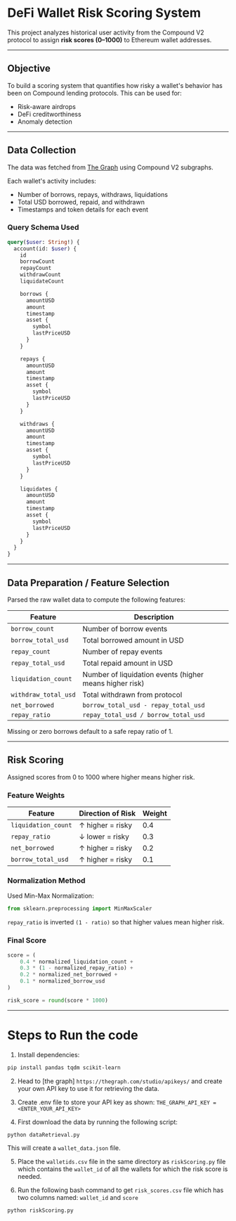 # DeFi Wallet Risk Scoring System

This project analyzes historical user activity from the Compound V2 protocol to assign **risk scores (0–1000)** to Ethereum wallet addresses.

---

## Objective

To build a scoring system that quantifies how risky a wallet's behavior has been on Compound lending protocols. This can be used for:

- Risk-aware airdrops
- DeFi creditworthiness
- Anomaly detection

---

## Data Collection

The data was fetched from [The Graph](https://thegraph.com/) using Compound V2 subgraphs.

Each wallet's activity includes:

- Number of borrows, repays, withdraws, liquidations
- Total USD borrowed, repaid, and withdrawn
- Timestamps and token details for each event

### Query Schema Used

```graphql
query($user: String!) {
  account(id: $user) {
    id
    borrowCount
    repayCount
    withdrawCount
    liquidateCount

    borrows {
      amountUSD
      amount
      timestamp
      asset {
        symbol
        lastPriceUSD
      }
    }

    repays {
      amountUSD
      amount
      timestamp
      asset {
        symbol
        lastPriceUSD
      }
    }

    withdraws {
      amountUSD
      amount
      timestamp
      asset {
        symbol
        lastPriceUSD
      }
    }

    liquidates {
      amountUSD
      amount
      timestamp
      asset {
        symbol
        lastPriceUSD
      }
    }
  }
}
```

---

## Data Preparation / Feature Selection

Parsed the raw wallet data to compute the following features:

| Feature              | Description                                             |
| -------------------- | ------------------------------------------------------- |
| `borrow_count`       | Number of borrow events                                 |
| `borrow_total_usd`   | Total borrowed amount in USD                            |
| `repay_count`        | Number of repay events                                  |
| `repay_total_usd`    | Total repaid amount in USD                              |
| `liquidation_count`  | Number of liquidation events (higher means higher risk) |
| `withdraw_total_usd` | Total withdrawn from protocol                           |
| `net_borrowed`       | `borrow_total_usd - repay_total_usd`                    |
| `repay_ratio`        | `repay_total_usd / borrow_total_usd`                    |

Missing or zero borrows default to a safe repay ratio of 1.

---

## Risk Scoring

Assigned scores from 0 to 1000 where higher means higher risk.

### Feature Weights

| Feature             | Direction of Risk | Weight |
| ------------------- | ----------------- | ------ |
| `liquidation_count` | ↑ higher = risky  | 0.4    |
| `repay_ratio`       | ↓ lower = risky   | 0.3    |
| `net_borrowed`      | ↑ higher = risky  | 0.2    |
| `borrow_total_usd`  | ↑ higher = risky  | 0.1    |


### Normalization Method

Used Min-Max Normalization:
```python
from sklearn.preprocessing import MinMaxScaler
```
`repay_ratio` is inverted `(1 - ratio)` so that higher values mean higher risk.

### Final Score

```python
score = (
    0.4 * normalized_liquidation_count +
    0.3 * (1 - normalized_repay_ratio) +
    0.2 * normalized_net_borrowed +
    0.1 * normalized_borrow_usd
)

risk_score = round(score * 1000)
```

---

# Steps to Run the code

1. Install dependencies:
```bash
pip install pandas tqdm scikit-learn
```

2. Head to [the graph] `https://thegraph.com/studio/apikeys/` and create your own API key to use it for retrieving the data.

3. Create .env file to store your API key as shown:
`THE_GRAPH_API_KEY = <ENTER_YOUR_API_KEY>`

4. First download the data by running the following script:
```bash
python dataRetrieval.py
```
This will create a `wallet_data.json` file.

5. Place the `walletids.csv` file in the same directory as `riskScoring.py` file which contains the `wallet_id` of all the wallets for which the risk score is needed.

6. Run the following bash command to get `risk_scores.csv` file which has two columns named: `wallet_id` and `score`
```bash
python riskScoring.py
```

